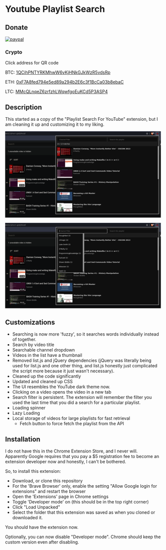 # Youtube Playlist Search

## Donate

[![paypal](https://img.shields.io/badge/Donate-PayPal-green.svg)](https://www.paypal.com/donate?business=QMDXUKQXRT75N&currency_code=CAD)

### Crypto

Click address for QR code

BTC: [1QCihPNTYRKMhwW6vKjHNkGJkWzR5vdsRp](https://stmhall.ca/btc.png)

ETH: [0xF7A8fed794e5ed89a294b2E6c3f1BcCa03b8ebaC](https://stmhall.ca/eth.png)

LTC: [MMcQLnqeZ6zrfzhLWqwfgoEuKCd5P3ASP4](https://stmhall.ca/ltc.png)

## Description

This started as a copy of the "Playlist Search For YouTube" extension, but I am
cleaning it up and customizing it to my liking.

![Screenshot 1](screenshot-1.png)

![Screenshot 2](screenshot-2.png)

## Customizations

- Searching is now more 'fuzzy', so it searches words individually instead of
  together.
- Search by video title
- Searchable channel dropdown
- Videos in the list have a thumbnail
- Removed list.js and jQuery dependencies (jQuery was literally being used for
  list.js and one other thing, and list.js honestly just complicated the script
  more because it just wasn't necessary).
- Cleaned up the code significantly
- Updated and cleaned up CSS
- The UI resembles the YouTube dark theme now.
- Clicking on a video opens the video in a new tab
- Search filter is persistent. The extension will remember the filter you used
  the last time that you did a search for a particular playlist.
- Loading spinner
- Lazy Loading
- Local storage of videos for large playlists for fast retrieval
  - Fetch button to force fetch the playlist from the API

## Installation

I do not have this in the Chrome Extension Store, and I never will. Apparently
Google requires that you pay a $5 registration fee to become an extension
developer now and honestly, I can't be bothered.

So, to install this extension:

* Download, or clone this repository
* For the 'Brave Browser' only, enable the setting "Allow Google login for
  extensions" and restart the browser
* Open the 'Extensions' page in Chrome settings
* Toggle 'Developer mode' on (this should be in the top right corner)
* Click "Load Unpacked"
* Select the folder that this extension was saved as when you cloned or
  downloaded it.

You should have the extension now.

Optionally, you can now disable "Developer mode". Chrome should keep the custom
version even after disabling.
